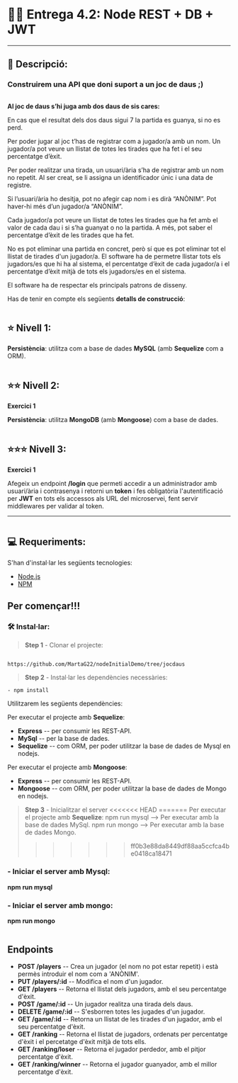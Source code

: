# 🎲🎲    Entrega 4.2: Node REST + DB + JWT   
---
## 💬 Descripció:

### Construirem una API que doni suport a un joc de daus ;)

```
```

**Al joc de daus s’hi juga amb dos daus de sis cares:**

En cas que el resultat dels dos daus sigui 7 la partida es guanya, si no es perd.

Per poder jugar al joc t’has de registrar com a jugador/a amb un nom. Un jugador/a pot veure un llistat de totes les tirades que ha fet i el seu percentatge d’èxit.

Per poder realitzar una tirada, un usuari/ària s’ha de registrar amb un nom no repetit. Al ser creat, se li assigna un identificador únic i una data de registre.

Si l’usuari/ària ho desitja, pot no afegir cap nom i es dirà “ANÒNIM”. Pot haver-hi més d’un jugador/a “ANÒNIM”.

Cada jugador/a pot veure un llistat de totes les tirades que ha fet amb el valor de cada dau i si s’ha guanyat o no la partida. A més, pot saber el percentatge d’èxit de les tirades que ha fet.

No es pot eliminar una partida en concret, però sí que es pot eliminar tot el llistat de tirades d'un jugador/a. El software ha de permetre llistar tots els jugadors/es que hi ha al sistema, el percentatge d’èxit de cada jugador/a i el percentatge d’èxit mitjà de tots els jugadors/es en el sistema.

El software ha de respectar els principals patrons de disseny.

Has de tenir en compte els següents **detalls de construcció**:
```
```
## ⭐ Nivell 1:


**Persistència**: utilitza com a base de dades **MySQL** (amb **Sequelize** com a ORM).


```
```
## ⭐⭐ Nivell 2:

**Exercici 1**

**Persistència**: utilitza **MongoDB** (amb **Mongoose**) com a base de dades.

```
```
## ⭐⭐⭐ Nivell 3:

**Exercici 1**

Afegeix un endpoint **/login** que permeti accedir a un administrador amb usuari/ària i contrasenya i retorni un **token** i fes obligatòria l'autentificació per **JWT** en tots els accessos als URL del microservei, fent servir middlewares per validar al token.

---
```
```
## 💻 Requeriments:
S'han d'instal·lar les següents tecnologies:

- [Node.js](https://nodejs.org/en/download/) 
- [NPM](https://www.npmjs.com/) 


##  Per començar!!!  
### 🛠️ Instal·lar:

> **Step 1** - Clonar el projecte:
```

https://github.com/MartaG22/nodeInitialDemo/tree/jocdaus
```


> **Step 2** - Instal·lar les dependències necessàries:

```
- npm install
```
Utilitzarem les següents dependències:

Per executar el projecte amb **Sequelize**:
 - **Express** -- per consumir les REST-API.
 - **MySql** -- per la base de dades.
 - **Sequelize** -- com ORM, per poder utilitzar la base de dades de Mysql en nodejs.

Per executar el projecte amb **Mongoose**:
 - **Express** -- per consumir les REST-API.
 - **Mongoose** -- com ORM, per poder utilitzar la base de dades de Mongo en nodejs.



> **Step 3** - Inicialitzar el server 
<<<<<<< HEAD
=======
Per executar el projecte amb **Sequelize**:
npm run mysql --> Per executar amb la base de dades MySql.
npm run mongo --> Per executar amb la base de dades Mongo.
>>>>>>> ff0b3e88da8449df88aa5ccfca4be0418ca18471

### - Iniciar el server amb Mysql:

**npm run mysql**

### - Iniciar el server amb mongo:

**npm run mongo**

```
```


## Endpoints

- **POST /players**  --  Crea un jugador (el nom no pot estar repetit) i està permès introduir el nom com a 'ANÒNIM'.
- **PUT /players/:id** -- Modifica el nom d'un jugador.
- **GET /players** -- Retorna el llistat dels jugadors, amb el seu percentatge d'èxit. 
- **POST /game/:id** -- Un jugador realitza una tirada dels daus.
- **DELETE /game/:id** -- S'esborren totes les jugades d'un jugador.
- **GET /game/:id** -- Retorna un llistat de les tirades d'un jugador, amb el seu percentatge d'èxit.
- **GET /ranking** -- Retorna el llistat de jugadors, ordenats per percentatge d'èxit i el percetatge d'èxit mitjà de tots ells.
- **GET /ranking/loser** -- Retorna el jugador perdedor, amb el pitjor percentatge d'èxit.
- **GET /ranking/winner** -- Retorna el jugador guanyador, amb el millor percentatge d'èxit.
